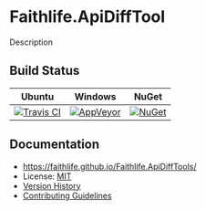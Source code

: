 # Faithlife.ApiDiffTool

Description

## Build Status

Ubuntu | Windows | NuGet
--- | --- | ---
[![Travis CI](https://img.shields.io/travis/Faithlife/Faithlife.ApiDiffTools/master.svg)](https://travis-ci.org/Faithlife/Faithlife.ApiDiffTools) | [![AppVeyor](https://img.shields.io/appveyor/ci/Faithlife/reponame/master.svg)](https://ci.appveyor.com/project/Faithlife/reponame) | [![NuGet](https://img.shields.io/nuget/v/Faithlife.ApiDiffTools.svg)](https://www.nuget.org/packages/Faithlife.ApiDiffTools)

## Documentation

* https://faithlife.github.io/Faithlife.ApiDiffTools/
* License: [MIT](LICENSE)
* [Version History](VersionHistory.md)
* [Contributing Guidelines](CONTRIBUTING.md)
